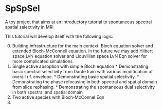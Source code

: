 # SpSpSel
A toy project that aims at an introductory tutorial to spontaneous spectral spatial selectivity in MRI


This tutorial will develop itself with the following logic:

  0. Building infrastructure for the main context: Bloch equation solver and extended Bloch-McConnell equation. In the future we may add Hilbert space LvN equation solver and Liouvillian space LvN Eqn solver for more complicated simulations.
  1. Single active absoption with simple Bloch equation
    * Demonstrating basic spectral selectivity from Dante train with various modification of overall r.f. envelope.
    * Demonstrating basic spatial selectivity.
    * Demonstrating the phase refocusing in both spectral and spatial domain from slice rephasing. 
    * Demonstrating the spontaneous dual selectivity in both spectral and spatial domain
  2. Two active species with Bloch-McConnel Eqn
  3. 
